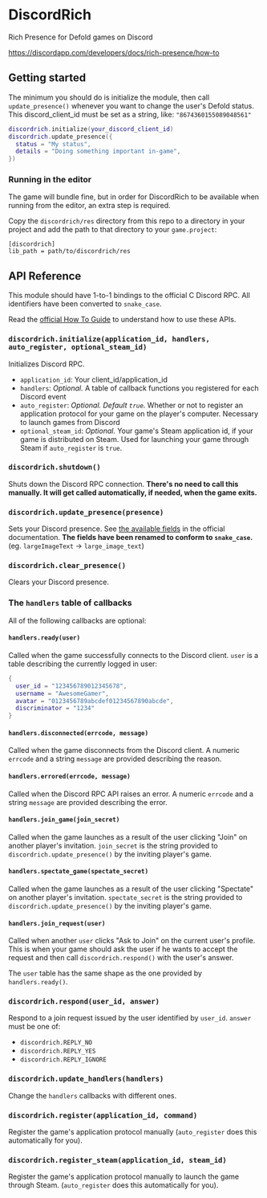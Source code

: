# DiscordRich

Rich Presence for Defold games on Discord

https://discordapp.com/developers/docs/rich-presence/how-to

## Getting started

The minimum you should do is initialize the module, then call `update_presence()`
whenever you want to change the user's Defold status.
This discord_client_id must be set as a string, like: `"8674360155089048561"`

```lua
discordrich.initialize(your_discord_client_id)
discordrich.update_presence({
  status = "My status",
  details = "Doing something important in-game",
})
```

### Running in the editor

The game will bundle fine, but in order for DiscordRich to be available when running
from the editor, an extra step is required.

Copy the `discordrich/res` directory from this repo to a directory in your project
and add the path to that directory to your `game.project`:

```
[discordrich]
lib_path = path/to/discordrich/res
```

## API Reference

This module should have 1-to-1 bindings to the official C Discord RPC. All
identifiers have been converted to `snake_case`.

Read the [official How To Guide][howto] to understand how to use these APIs.

[howto]: https://discordapp.com/developers/docs/rich-presence/how-to

### `discordrich.initialize(application_id, handlers, auto_register, optional_steam_id)`

Initializes Discord RPC.

* `application_id`: Your client_id/application_id
* `handlers`: *Optional.* A table of callback functions you registered for each Discord event
* `auto_register`: *Optional. Default `true`.* Whether or not to register an application protocol for your game on the player's computer. Necessary to launch games from Discord
* `optional_steam_id`: *Optional.* Your game's Steam application id, if your game is distributed on Steam. Used for launching your game through Steam if `auto_register` is `true`.

### `discordrich.shutdown()`

Shuts down the Discord RPC connection. **There's no need to call this manually.
It will get called automatically, if needed, when the game exits.**

### `discordrich.update_presence(presence)`

Sets your Discord presence. See
[the available fields](https://discordapp.com/developers/docs/rich-presence/how-to#updating-presence-update-presence-payload-fields)
in the official documentation. **The fields have been renamed to conform
to `snake_case`.** (eg. `largeImageText` -> `large_image_text`)

### `discordrich.clear_presence()`

Clears your Discord presence.

### The `handlers` table of callbacks

All of the following callbacks are optional:

#### `handlers.ready(user)`

Called when the game successfully connects to the Discord client. `user` is a
table describing the currently logged in user:

```lua
{
  user_id = "123456789012345678",
  username = "AwesomeGamer",
  avatar = "0123456789abcdef01234567890abcde",
  discriminator = "1234"
}
```

#### `handlers.disconnected(errcode, message)`

Called when the game disconnects from the Discord client. A numeric `errcode`
and a string `message` are provided describing the reason.

#### `handlers.errored(errcode, message)`

Called when the Discord RPC API raises an error. A numeric `errcode`
and a string `message` are provided describing the error.

#### `handlers.join_game(join_secret)`

Called when the game launches as a result of the user clicking "Join" on another
player's invitation. `join_secret` is the string provided to
`discordrich.update_presence()` by the inviting player's game.

#### `handlers.spectate_game(spectate_secret)`

Called when the game launches as a result of the user clicking "Spectate" on another
player's invitation. `spectate_secret` is the string provided to
`discordrich.update_presence()` by the inviting player's game.

#### `handlers.join_request(user)`

Called when another `user` clicks "Ask to Join" on the current user's profile.
This is when your game should ask the user if he wants to accept the request and
then call `discordrich.respond()` with the user's answer.

The `user` table has the same shape as the one provided by `handlers.ready()`.

### `discordrich.respond(user_id, answer)`

Respond to a join request issued by the user identified by `user_id`. `answer`
must be one of:

* `discordrich.REPLY_NO`
* `discordrich.REPLY_YES`
* `discordrich.REPLY_IGNORE`

### `discordrich.update_handlers(handlers)`

Change the `handlers` callbacks with different ones.

### `discordrich.register(application_id, command)`

Register the game's application protocol manually (`auto_register` does this
automatically for you).

### `discordrich.register_steam(application_id, steam_id)`

Register the game's application protocol manually to launch the game through
Steam. (`auto_register` does this automatically for you).
